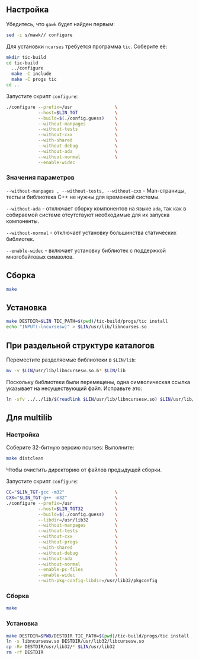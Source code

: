 <package-info :package="package" showsbu></package-info>

<script>
		new Vue({
		el: '#main',
		data: { package: {} },
		mounted: function () {
				this.getPackage('ncurses');
		},
		methods: {
			getPackage: function(name) {
					getPackage(name)
					.then(response => this.package = response);
			},
		}
  })
</script>

## Настройка

Убедитесь, что `gawk` будет найден первым:

```bash
sed -i s/mawk// configure
```

Для установки `ncurses` требуется программа `tic`. Соберите её:

```bash
mkdir tic-build
cd tic-build
  ../configure
  make -C include
  make -C progs tic
cd ..
```

Запустите скрипт `configure`:

```bash
./configure --prefix=/usr                \
            --host=$LIN_TGT              \
            --build=$(./config.guess)    \
            --without-manpages           \
            --without-tests              \
            --without-cxx                \
            --with-shared                \
            --without-debug              \
            --without-ada                \
            --without-normal             \
            --enable-widec
```

### Значения параметров

`--without-manpages , --without-tests, --without-cxx` - Man-страницы, тесты и библиотека C++ не нужны для временной системы.

`--without-ada` - отключает сборку компонентов на языке `ada`, так как в собираемой системе отсутствуют необходимые для их запуска компоненты.

`--without-normal` - отключает установку большинства статических библиотек.

`--enable-widec` - включает установку библиотек с поддержкой многобайтовых символов.

## Сборка

```bash
make
```

## Установка

```bash
make DESTDIR=$LIN TIC_PATH=$(pwd)/tic-build/progs/tic install
echo "INPUT(-lncursesw)" > $LIN/usr/lib/libncurses.so
```

## При раздельной структуре каталогов

Переместите разделяемые библиотеки в `$LIN/lib`:

```bash
mv -v $LIN/usr/lib/libncursesw.so.6* $LIN/lib
```

Поскольку библиотеки были перемещены, одна символическая ссылка указывает на несуществующий файл. Исправьте это:

```bash
ln -sfv ../../lib/$(readlink $LIN/usr/lib/libncursesw.so) $LIN/usr/lib/libncursesw.so
```

## Для multilib

### Настройка

Соберите 32-битную версию ncurses:
Выполните:

```bash
make distclean
```

Чтобы очистить директорию от файлов предыдущей сборки.

Запустите скрипт `configure`:

```bash
CC="$LIN_TGT-gcc -m32"                   \
CXX="$LIN_TGT-g++ -m32"                  \
./configure --prefix=/usr                \
            --host=$LIN_TGT32            \
            --build=$(./config.guess)    \
            --libdir=/usr/lib32          \
            --without-manpages           \
            --without-tests              \
            --without-cxx                \
            --without-progs              \
            --with-shared                \
            --without-debug              \
            --without-ada                \
            --without-normal             \
            --enable-pc-files            \
            --enable-widec               \
            --with-pkg-config-libdir=/usr/lib32/pkgconfig
```

### Сборка

```bash
make
```

### Установка

```bash
make DESTDIR=$PWD/DESTDIR TIC_PATH=$(pwd)/tic-build/progs/tic install
ln -s libncursesw.so DESTDIR/usr/lib32/libcursesw.so
cp -Rv DESTDIR/usr/lib32/* $LIN/usr/lib32
rm -rf DESTDIR
```
